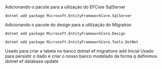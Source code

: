 Adicionando o pacote para a uilização do EFCore SqlServer

    dotnet add package Microsoft.EntityFrameworkCore.SqlServer

Adicionando o pacote do design para a utilização do MIgration

    dotnet add package Microsoft.EntityFrameworkCore.Design

    dotnet add package Microsoft.EntityFrameworkCore.Tools.DotNet

Usado para criar a tabela no banco 
    dotnet ef migrations add Inicial
Usado para persistir o dado e criar o nosso banco modelado da forma q definimos
    dotnet ef database update
